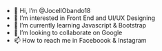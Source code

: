 - 👋 Hi, I’m @JocellObando18
- 👀 I’m interested in Front End and UI/UX Designing
- 🌱 I’m currently learning Javascript & Bootstrap
- 💞️ I’m looking to collaborate on Google
- 📫 How to reach me in Faceboook & Instagram

<!---
JocellObando18/JocellObando18 is a ✨ special ✨ repository because its `README.md` (this file) appears on your GitHub profile.
You can click the Preview link to take a look at your changes.
--->
